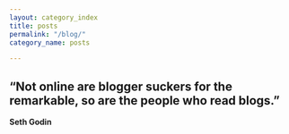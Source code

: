 ```yaml
---
layout: category_index
title: posts
permalink: "/blog/"
category_name: posts

---
```

## “Not online are blogger suckers for the remarkable, so are the people who read blogs.”

**Seth Godin**